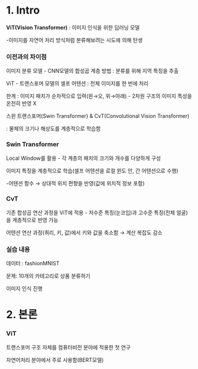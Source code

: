 # 1. Intro

**ViT(Vision Transformer)** : 이미지 인식을 위한 딥러닝 모델

-이미지를 자연어 처리 방식처럼 분류해보려는 시도에 의해 탄생

### 이전과의 차이점

이미지 분류 모델 - CNN모델의 합성곱 계층 방법 : 분류를 위해 지역 특징을 추출

ViT - 트랜스포머 모델의 셀프 어텐션 : 전체 이미지를 한 번에 처리

한계 : 이미지 패치가 순차적으로 입력(왼→오, 위→아래) - 2차원 구조의 이미지 특성을 온전히 반영 X

스윈 트랜스포머(Swin Transformer) & CvT(Convolutional Vision Transformer)

: 물체의 크기나 해상도를 계층적으로 학습함

### Swin Transformer

Local Window를 활용 - 각 계층의 패치의 크기와 개수를 다양하게 구성

이미지 특징을 계층적으로 학습(셀프 어텐션을 로컬 윈도 안, 간 어텐션으로 수행)

-어텐션 함수 → 상대적 위치 편향을 반영(값에 위치적 정보 포함)

### CvT

기존 합성곱 연산 과정을 ViT에 적용 - 저수준 특징(눈코입)과 고수준 특징(전체 얼굴)을 계층적으로 반영 가능

어텐션 연산 과정(쿼리, 키, 값)에서 키와 값을 축소함 → 계산 복잡도 감소

### 실습 내용

데이터 : fashionMNIST

문제: 10개의 카테고리로 상품 분류하기

이미지 인식 진행

# 2. 본론

### ViT

트랜스포머 구조 자체를 컴퓨터비전 분야에 적용한 첫 연구

자연어처리 분야에서 주로 사용함(BERT모델)
